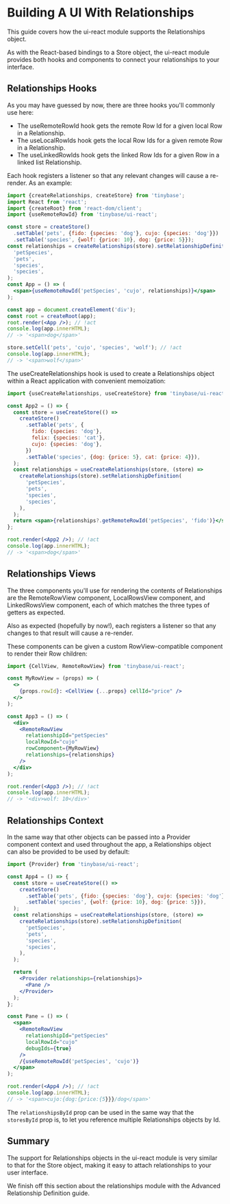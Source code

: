 # Building A UI With Relationships

This guide covers how the ui-react module supports the Relationships object.

As with the React-based bindings to a Store object, the ui-react module provides
both hooks and components to connect your relationships to your interface.

## Relationships Hooks

As you may have guessed by now, there are three hooks you'll commonly use here:

- The useRemoteRowId hook gets the remote Row Id for a given local Row in a
  Relationship.
- The useLocalRowIds hook gets the local Row Ids for a given remote Row in a
  Relationship.
- The useLinkedRowIds hook gets the linked Row Ids for a given Row in a linked
  list Relationship.

Each hook registers a listener so that any relevant changes will cause a
re-render. As an example:

```jsx
import {createRelationships, createStore} from 'tinybase';
import React from 'react';
import {createRoot} from 'react-dom/client';
import {useRemoteRowId} from 'tinybase/ui-react';

const store = createStore()
  .setTable('pets', {fido: {species: 'dog'}, cujo: {species: 'dog'}})
  .setTable('species', {wolf: {price: 10}, dog: {price: 5}});
const relationships = createRelationships(store).setRelationshipDefinition(
  'petSpecies',
  'pets',
  'species',
  'species',
);
const App = () => (
  <span>{useRemoteRowId('petSpecies', 'cujo', relationships)}</span>
);

const app = document.createElement('div');
const root = createRoot(app);
root.render(<App />); // !act
console.log(app.innerHTML);
// -> '<span>dog</span>'

store.setCell('pets', 'cujo', 'species', 'wolf'); // !act
console.log(app.innerHTML);
// -> '<span>wolf</span>'
```

The useCreateRelationships hook is used to create a Relationships object within
a React application with convenient memoization:

```jsx
import {useCreateRelationships, useCreateStore} from 'tinybase/ui-react';

const App2 = () => {
  const store = useCreateStore(() =>
    createStore()
      .setTable('pets', {
        fido: {species: 'dog'},
        felix: {species: 'cat'},
        cujo: {species: 'dog'},
      })
      .setTable('species', {dog: {price: 5}, cat: {price: 4}}),
  );
  const relationships = useCreateRelationships(store, (store) =>
    createRelationships(store).setRelationshipDefinition(
      'petSpecies',
      'pets',
      'species',
      'species',
    ),
  );
  return <span>{relationships?.getRemoteRowId('petSpecies', 'fido')}</span>;
};

root.render(<App2 />); // !act
console.log(app.innerHTML);
// -> '<span>dog</span>'
```

## Relationships Views

The three components you'll use for rendering the contents of Relationships are
the RemoteRowView component, LocalRowsView component, and LinkedRowsView
component, each of which matches the three types of getters as expected.

Also as expected (hopefully by now!), each registers a listener so that any
changes to that result will cause a re-render.

These components can be given a custom RowView-compatible component to render
their Row children:

```jsx
import {CellView, RemoteRowView} from 'tinybase/ui-react';

const MyRowView = (props) => (
  <>
    {props.rowId}: <CellView {...props} cellId="price" />
  </>
);

const App3 = () => (
  <div>
    <RemoteRowView
      relationshipId="petSpecies"
      localRowId="cujo"
      rowComponent={MyRowView}
      relationships={relationships}
    />
  </div>
);

root.render(<App3 />); // !act
console.log(app.innerHTML);
// -> '<div>wolf: 10</div>'
```

## Relationships Context

In the same way that other objects can be passed into a Provider component
context and used throughout the app, a Relationships object can also be provided
to be used by default:

```jsx
import {Provider} from 'tinybase/ui-react';

const App4 = () => {
  const store = useCreateStore(() =>
    createStore()
      .setTable('pets', {fido: {species: 'dog'}, cujo: {species: 'dog'}})
      .setTable('species', {wolf: {price: 10}, dog: {price: 5}}),
  );
  const relationships = useCreateRelationships(store, (store) =>
    createRelationships(store).setRelationshipDefinition(
      'petSpecies',
      'pets',
      'species',
      'species',
    ),
  );

  return (
    <Provider relationships={relationships}>
      <Pane />
    </Provider>
  );
};

const Pane = () => (
  <span>
    <RemoteRowView
      relationshipId="petSpecies"
      localRowId="cujo"
      debugIds={true}
    />
    /{useRemoteRowId('petSpecies', 'cujo')}
  </span>
);

root.render(<App4 />); // !act
console.log(app.innerHTML);
// -> '<span>cujo:{dog:{price:{5}}}/dog</span>'
```

The `relationshipsById` prop can be used in the same way that the `storesById`
prop is, to let you reference multiple Relationships objects by Id.

## Summary

The support for Relationships objects in the ui-react module is very similar to
that for the Store object, making it easy to attach relationships to your user
interface.

We finish off this section about the relationships module with the Advanced
Relationship Definition guide.
